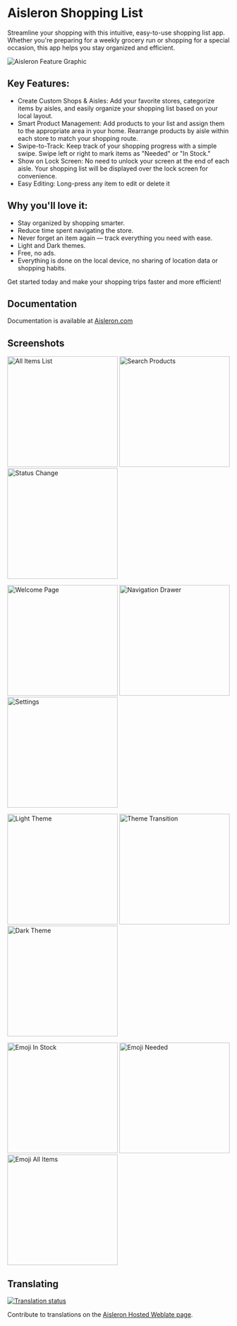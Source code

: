 # Aisleron Shopping List

Streamline your shopping with this intuitive, easy-to-use shopping list app. Whether you're preparing for a weekly grocery run or shopping for a special occasion, this app helps you stay organized and efficient.

<p>
  <img src="https://aisleron.com/assets/images/alr-feature-graphic.png"  alt="Aisleron Feature Graphic"/>
</p>

## Key Features:

* Create Custom Shops & Aisles: Add your favorite stores, categorize items by aisles, and easily organize your shopping list based on your local layout.
* Smart Product Management: Add products to your list and assign them to the appropriate area in your home. Rearrange products by aisle within each store to match your shopping route.
* Swipe-to-Track: Keep track of your shopping progress with a simple swipe. Swipe left or right to mark items as "Needed" or "In Stock."
* Show on Lock Screen: No need to unlock your screen at the end of each aisle. Your shopping list will be displayed over the lock screen for convenience.
* Easy Editing: Long-press any item to edit or delete it

## Why you'll love it:

* Stay organized by shopping smarter.
* Reduce time spent navigating the store.
* Never forget an item again — track everything you need with ease.
* Light and Dark themes.
* Free, no ads.
* Everything is done on the local device, no sharing of location data or shopping habits.

Get started today and make your shopping trips faster and more efficient!

## Documentation

Documentation is available at [Aisleron.com](https://aisleron.com/docs/documentation/) 

## Screenshots

<p>
  <img src="https://aisleron.com/assets/images/screenshots/light-mode/alr-210-all-items-list.png" width=250px  alt="All Items List"/>
  <img src="https://aisleron.com/assets/images/screenshots/light-mode/alr-220-search.png" width=250px  alt="Search Products"/>
  <img src="https://aisleron.com/assets/images/screenshots/light-mode/alr-240-status-change-snackbar.png" width=250px  alt="Status Change"/>
</p>

<p>
  <img src="https://aisleron.com/assets/images/screenshots/light-mode/alr-010-welcome-page.png" width=250px  alt="Welcome Page"/>
  <img src="https://aisleron.com/assets/images/screenshots/light-mode/alr-040-navigation-drawer.png" width=250px  alt="Navigation Drawer"/>
  <img src="https://aisleron.com/assets/images/screenshots/light-mode/alr-050-settings.png" width=250px  alt="Settings"/>
</p>

<p>
  <img src="https://aisleron.com/assets/images/screenshots/light-mode/alr-270-shop-list-full.png" width=250px  alt="Light Theme"/>
  <img src="https://aisleron.com/assets/images/screenshots/mixed-mode/alr-270-shop-list-full.png" width=250px  alt="Theme Transition"/>
  <img src="https://aisleron.com/assets/images/screenshots/dark-mode/alr-270-shop-list-full.png" width=250px  alt="Dark Theme"/>
</p>

<p>
  <img src="https://aisleron.com/assets/images/screenshots/light-mode/alr-300-emoji-in-stock.png" width=250px  alt="Emoji In Stock"/>
  <img src="https://aisleron.com/assets/images/screenshots/light-mode/alr-310-emoji-needed.png" width=250px  alt="Emoji Needed"/>
  <img src="https://aisleron.com/assets/images/screenshots/light-mode/alr-320-emoji-all-items.png" width=250px  alt="Emoji All Items"/>
</p>

## Translating

[![Translation status](https://hosted.weblate.org/widget/aisleron-shopping-list/open-graph.png)](https://hosted.weblate.org/engage/aisleron-shopping-list/)

Contribute to translations on
the [Aisleron Hosted Weblate page](https://hosted.weblate.org/projects/aisleron-shopping-list/).
